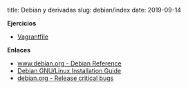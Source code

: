 title: Debian y derivadas
slug: debian/index
date: 2019-09-14

**Ejercicios**
* [Vagrantfile](Vagrantfile)

**Enlaces**

* [www.debian.org - Debian Reference](https://www.debian.org/doc/manuals/debian-reference/index.en.html)
* [Debian GNU/Linux Installation Guide](https://www.debian.org/releases/stable/amd64/index.en.html)
* [debian.org - Release critical bugs](https://bugs.debian.org/release-critical/)
